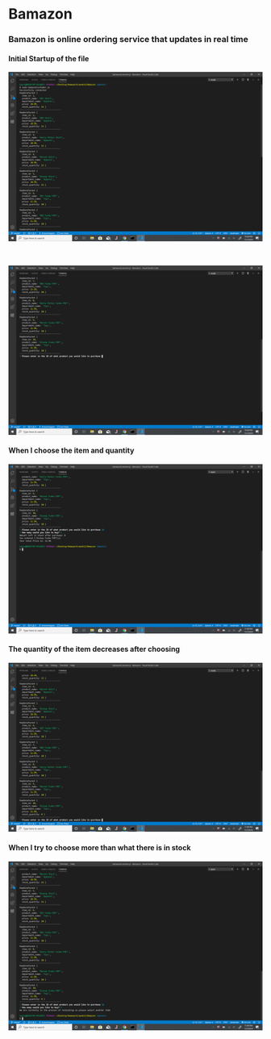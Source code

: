 # Bamazon

 ### Bamazon is online ordering service that updates in real time


#### Initial Startup of the file
<img src="images\Screenshot (13).png" 
alt="First Screenshot"/>

<br>

<img src="images\Screenshot (15).png" 
alt="First Screenshot"/>




#### When I choose the item and quantity 
<img src="images\Screenshot (16).png" 
alt="First Screenshot"/>



#### The quantity of the item decreases after choosing
<img src="images\Screenshot (17).png" 
alt="First Screenshot"/>



#### When I try to choose more than what there is in stock
<img src="images\Screenshot (18).png" 
alt="First Screenshot"/>













